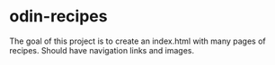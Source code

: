 # odin-recipes
The goal of this project is to create an index.html with many pages of recipes. Should have navigation links and images.